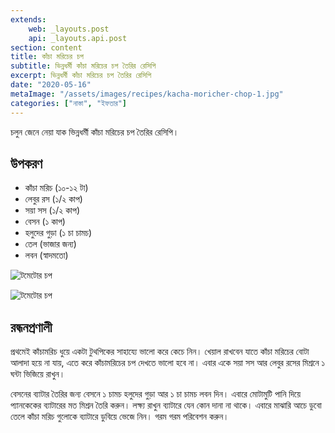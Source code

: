 ```yaml
---
extends:
    web: _layouts.post
    api: _layouts.api.post
section: content
title: কাঁচা মরিচের চপ
subtitle: ভিন্নধর্মী কাঁচা মরিচের চপ তৈরির রেসিপি
excerpt: ভিন্নধর্মী কাঁচা মরিচের চপ তৈরির রেসিপি
date: "2020-05-16"
metaImage: "/assets/images/recipes/kacha-moricher-chop-1.jpg"
categories: ["নাস্তা", "ইফতার"]
---
```


চলুন জেনে নেয়া যাক ভিন্নধর্মী কাঁচা মরিচের চপ তৈরির রেসিপি।

## উপকরণ

- কাঁচা মরিচ (১০-১২ টা)
- লেবুর রস (১/২ কাপ)
- সয়া সস (১/২ কাপ)
- বেসন (১ কাপ)
- হলুদের গুড়া (১ চা চামচ)
- তেল (ভাজার জন্য)
- লবন (স্বাদমতো)

![টমেটোর চপ](/assets/images/recipes/kacha-moricher-chop-2.jpg)

![টমেটোর চপ](/assets/images/recipes/kacha-moricher-chop-1.jpg)

## রন্ধনপ্রণালী

প্রথমেই কাঁচামরিচ ধুয়ে একটা টুথপিকের সাহায্যে ভালো করে কেচে নিন। খেয়াল রাখবেন যাতে কাঁচা মরিচের বোটা
আলাদা হয়ে না যায়, এতে করে কাঁচামরিচের চপ দেখতে ভালো হবে না। এবার একে সয়া সস আর লেবুর রসের
মিশ্রনে ১ ঘন্টা ভিজিয়ে রাখুন।

বেসনের ব্যাটার তৈরির জন্য বেসনে ১ চামচ হলুদের গুড়া আর ১ চা চামচ লবন দিন। এবারে মোটামুটি পানি দিয়ে
প্যানকেকের ব্যাটারের মত মিশ্রন তৈরি করুন। লক্ষ্য রাখুন ব্যাটারে যেন কোন দানা না থাকে। এবারে মাঝারি আচে
ডুবো তেলে কাঁচা মরিচ গুলোকে ব্যাটারে ডুবিয়ে ভেজে নিন। গরম গরম পরিবেশন করুন।
